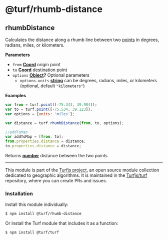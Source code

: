 # @turf/rhumb-distance

<!-- Generated by documentation.js. Update this documentation by updating the source code. -->

## rhumbDistance

Calculates the distance along a rhumb line between two [points](https://tools.ietf.org/html/rfc7946#section-3.1.2) in degrees, radians,
miles, or kilometers.

**Parameters**

-   `from` **[Coord](https://tools.ietf.org/html/rfc7946#section-3.1.1)** origin point
-   `to` **[Coord](https://tools.ietf.org/html/rfc7946#section-3.1.1)** destination point
-   `options` **[Object](https://developer.mozilla.org/en-US/docs/Web/JavaScript/Reference/Global_Objects/Object)?** Optional parameters
    -   `options.units` **[string](https://developer.mozilla.org/en-US/docs/Web/JavaScript/Reference/Global_Objects/String)** can be degrees, radians, miles, or kilometers (optional, default `"kilometers"`)

**Examples**

```javascript
var from = turf.point([-75.343, 39.984]);
var to = turf.point([-75.534, 39.123]);
var options = {units: 'miles'};

var distance = turf.rhumbDistance(from, to, options);

//addToMap
var addToMap = [from, to];
from.properties.distance = distance;
to.properties.distance = distance;
```

Returns **[number](https://developer.mozilla.org/en-US/docs/Web/JavaScript/Reference/Global_Objects/Number)** distance between the two points

<!-- This file is automatically generated. Please don't edit it directly:
if you find an error, edit the source file (likely index.js), and re-run
./scripts/generate-readmes in the turf project. -->

---

This module is part of the [Turfjs project](http://turfjs.org/), an open source
module collection dedicated to geographic algorithms. It is maintained in the
[Turfjs/turf](https://github.com/Turfjs/turf) repository, where you can create
PRs and issues.

### Installation

Install this module individually:

```sh
$ npm install @turf/rhumb-distance
```

Or install the Turf module that includes it as a function:

```sh
$ npm install @turf/turf
```
